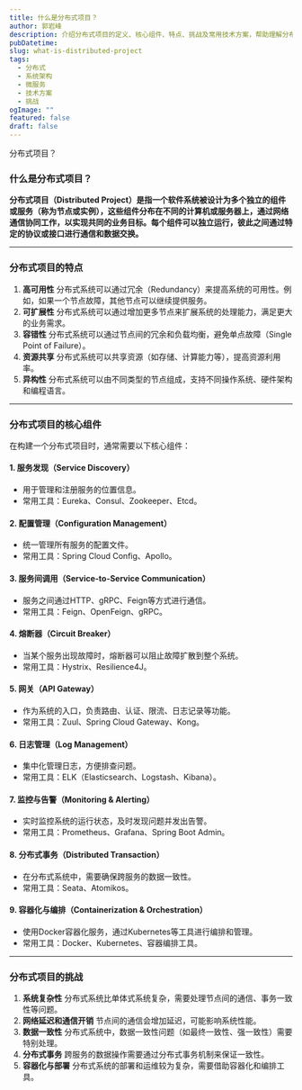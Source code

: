 ```yaml
---
title: 什么是分布式项目？
author: 郭岩峰
description: 介绍分布式项目的定义、核心组件、特点、挑战及常用技术方案，帮助理解分布式系统架构。
pubDatetime: 
slug: what-is-distributed-project
tags:
  - 分布式
  - 系统架构
  - 微服务
  - 技术方案
  - 挑战
ogImage: ""
featured: false
draft: false
---
```


分布式项目？

### 什么是分布式项目？

**分布式项目（Distributed Project）是指一个软件系统被设计为多个独立的组件或服务（称为节点或实例），这些组件分布在不同的计算机或服务器上，通过网络通信协同工作，以实现共同的业务目标。每个组件可以独立运行，彼此之间通过特定的协议或接口进行通信和数据交换。**

------

### 分布式项目的特点

1. **高可用性**
    分布式系统可以通过冗余（Redundancy）来提高系统的可用性。例如，如果一个节点故障，其他节点可以继续提供服务。
2. **可扩展性**
    分布式系统可以通过增加更多节点来扩展系统的处理能力，满足更大的业务需求。
3. **容错性**
    分布式系统可以通过节点间的冗余和负载均衡，避免单点故障（Single Point of Failure）。
4. **资源共享**
    分布式系统可以共享资源（如存储、计算能力等），提高资源利用率。
5. **异构性**
    分布式系统可以由不同类型的节点组成，支持不同操作系统、硬件架构和编程语言。

------

### 分布式项目的核心组件

在构建一个分布式项目时，通常需要以下核心组件：

#### 1. **服务发现（Service Discovery）**

- 用于管理和注册服务的位置信息。
- 常用工具：Eureka、Consul、Zookeeper、Etcd。

#### 2. **配置管理（Configuration Management）**

- 统一管理所有服务的配置文件。
- 常用工具：Spring Cloud Config、Apollo。

#### 3. **服务间调用（Service-to-Service Communication）**

- 服务之间通过HTTP、gRPC、Feign等方式进行通信。
- 常用工具：Feign、OpenFeign、gRPC。

#### 4. **熔断器（Circuit Breaker）**

- 当某个服务出现故障时，熔断器可以阻止故障扩散到整个系统。
- 常用工具：Hystrix、Resilience4J。

#### 5. **网关（API Gateway）**

- 作为系统的入口，负责路由、认证、限流、日志记录等功能。
- 常用工具：Zuul、Spring Cloud Gateway、Kong。

#### 6. **日志管理（Log Management）**

- 集中化管理日志，方便排查问题。
- 常用工具：ELK（Elasticsearch、Logstash、Kibana）。

#### 7. **监控与告警（Monitoring & Alerting）**

- 实时监控系统的运行状态，及时发现问题并发出告警。
- 常用工具：Prometheus、Grafana、Spring Boot Admin。

#### 8. **分布式事务（Distributed Transaction）**

- 在分布式系统中，需要确保跨服务的数据一致性。
- 常用工具：Seata、Atomikos。

#### 9. **容器化与编排（Containerization & Orchestration）**

- 使用Docker容器化服务，通过Kubernetes等工具进行编排和管理。
- 常用工具：Docker、Kubernetes、容器编排工具。

------

### 分布式项目的挑战

1. **系统复杂性**
    分布式系统比单体式系统复杂，需要处理节点间的通信、事务一致性等问题。
2. **网络延迟和通信开销**
    节点间的通信会增加延迟，可能影响系统性能。
3. **数据一致性**
    分布式系统中，数据一致性问题（如最终一致性、强一致性）需要特别处理。
4. **分布式事务**
    跨服务的数据操作需要通过分布式事务机制来保证一致性。
5. **容器化与部署**
    分布式系统的部署和运维较为复杂，需要借助容器化和编排工具。